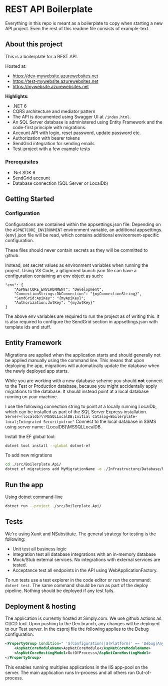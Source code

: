# REST API Boilerplate

Everything in this repo is meant as a boilerplate to copy when starting a new API project. Even the rest of this readme file consists of example-text.

## About this project

This is a boilerplate for a REST API.

Hosted at:

- https://dev-mywebsite.azurewebsites.net
- https://test-mywebsite.azurewebsites.net
- https://mywebsite.azurewebsites.net

**Highlights:**

- .NET 6
- CQRS architecture and mediator pattern
- The API is documented using Swagger UI at `/index.html`.
- An SQL Server database is administered using Entity Framework and the code-first principle with migrations.
- Account API with login, reset password, update password etc.
- Authorization with bearer tokens
- SendGrid integration for sending emails
- Test-project with a few example tests

### Prerequisites
- .Net SDK 6
- SendGrid account
- Database connection (SQL Server or LocalDb)

## Getting Started
### Configuration
Configurations are contained within the appsettings.json file.
Depending on the `ASPNETCORE_ENVIRONMENT` environment variable, an additional appsettings.{env}.json file will be read, which contains additional environment-specific configuration.

These files should never contain secrets as they will be committed to github.

Instead, set secret values as environment variables when running the project.
Using VS Code, a gitignored launch.json file can have a configuration containing an env object as such:
```
"env": {
    "ASPNETCORE_ENVIRONMENT": "Development",
    "ConnectionStrings:DbConnection": "{myConnectionString}",
    "SendGrid:ApiKey": "{myApiKey}";
    "Authorization:JwtKey": "{myJwtKey}"
}
```

The above env variables are required to run the project as of writing this.
It is also required to configure the SendGrid section in appsettings.json with template ids and stuff.

## Entity Framework
Migrations are applied when the application starts and should generally not be applied manually using the command line.
This means that upon deploying the app, migrations will automatically update the database when the newly deployed app starts.

While you are working with a new database scheme you should **not** connect to the Test or Production database,
because you might accidentally apply migrations to the database.
It should instead point at a local database running on your machine.

I use the following connection string to point at a locally running LocalDb, which can be installed as part of the SQL Server Express installation. `Server=(localdb)\\MSSQLLocalDB;Initial Catalog=Boilerplate-local;Integrated Security=true"`
Connect to the local database in SSMS using server name: (LocalDB)\MSSQLLocalDB.

Install the EF global tool:
```sh
dotnet tool install --global dotnet-ef
```

To add new migrations

```sh
cd ./src/Boilerplate.Api/
dotnet ef migrations add MyMigrationName -o ./Infrastructure/Database/Migrations
```

## Run the app

Using dotnet command-line

```sh
dotnet run --project ./src/Boilerplate.Api/
```

## Tests

We're using Xunit and NSubstitute.
The general strategy for testing is the following:

- Unit test all business logic
- Integration test all database integrations with an in-memory database
- Mock/Stub external services. No integrations with external services are tested.
- Acceptance test all endpoints in the API using WebApplicationFactory.

To run tests use a test explorer in the code editor or run the command: `dotnet test`.
The same command should be run as part of the deploy pipeline. Nothing should be deployed if any test fails.

## Deployment & hosting

The application is currently hosted at Simply.com.
We use github actions as CI/CD tool. Upon pushing to the Dev branch, any changes will be deployed to our Test server.
In the csproj file the following applies to the Debug configuration:

```xml
<PropertyGroup Condition=" '$(Configuration)|$(Platform)' == 'Debug|AnyCPU' ">
    <AspNetCoreModuleName>AspNetCoreModule</AspNetCoreModuleName>
    <AspNetCoreHostingModel>OutOfProcess</AspNetCoreHostingModel>
</PropertyGroup>
```

This enables running multiples applications in the IIS app-pool on the server.
The main application runs In-process and all others run Out-of-process.

